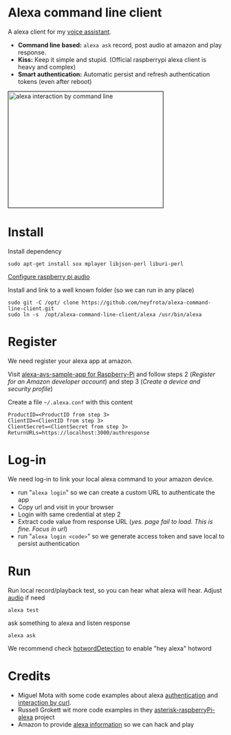 # Alexa command line client

A alexa client for my [voice assistant](https://github.com/neyfrota/Billy-bass-voice-assistant/).

* **Command line based:** ```alexa ask``` record, post audio at amazon and play response. 
* **Kiss:** Keep it simple and stupid. (Official raspberrypi alexa client is heavy and complex)
* **Smart authentication:** Automatic persist and refresh authentication tokens (even after reboot)    

<a href="http://www.youtube.com/watch?feature=player_embedded&v=W00Xq1SpXCs
" target="_blank"><img src="http://img.youtube.com/vi/W00Xq1SpXCs/0.jpg" 
alt="alexa interaction by command line" width="360" height="270" border="1" /></a>

# Install 
Install dependency
```
sudo apt-get install sox mplayer libjson-perl liburi-perl
``` 
[Configure raspberry pi audio](https://permissiontowrite.wordpress.com/raspberry-pi-audio-setup/)

Install and link to a well known folder (so we can run in any place) 

```
sudo git -C /opt/ clone https://github.com/neyfrota/alexa-command-line-client.git
sudo ln -s  /opt/alexa-command-line-client/alexa /usr/bin/alexa
``` 

# Register

We need register your alexa app at amazon. 

Visit [alexa-avs-sample-app for Raspberry-Pi](https://github.com/alexa/alexa-avs-sample-app/wiki/Raspberry-Pi) and follow steps 2 (*Register for an Amazon developer account*) and step 3 (*Create a device and security profile*)

Create a file  ```~/.alexa.conf``` with this content
```
ProductID=<ProductID from step 3>
ClientID=<ClientID from step 3>
ClientSecret=<ClientSecret from step 3>
ReturnURLs=https://localhost:3000/authresponse

```

# Log-in

We need log-in to link your local alexa command to your amazon device.

* run "```alexa login```" so we can create a custom URL to authenticate the app
* Copy url and visit in your browser
* Login with same credential at step 2
* Extract code value from response URL (*yes. page fail to load. This is fine. Focus in url*)
* run "```alexa login <code>```" so we generate access token and save local to persist authentication


# Run

Run local record/playback test, so you can hear what alexa will hear. Adjust [audio](https://permissiontowrite.wordpress.com/raspberry-pi-audio-setup/) if need
```
alexa test
``` 

ask something to alexa and listen response
```
alexa ask
```

We recommend check [hotwordDetection](https://github.com/neyfrota/hotwordDetection) to enable "hey alexa" hotword


# Credits

* Miguel Mota with some code examples about alexa [authentication](https://miguelmota.com/blog/alexa-voice-service-authentication/) and [interaction by curl](https://miguelmota.com/blog/alexa-voice-service-with-curl/).
* Russell Grokett wit more code examples in they [asterisk-raspberryPi-alexa](https://github.com/rgrokett/RaspiAsteriskAlexa) project
* Amazon to provide [alexa information](https://github.com/alexa/) so we can hack and play
